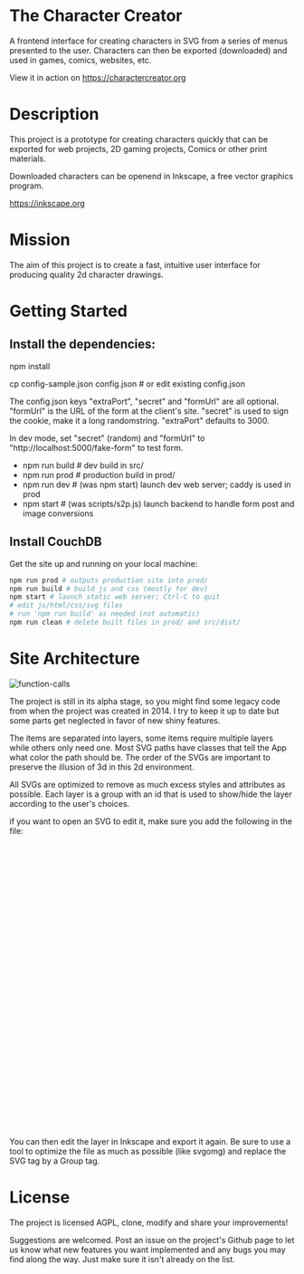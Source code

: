 # The Character Creator
A frontend interface for creating characters in SVG from a series of menus presented to the user. Characters can then be exported (downloaded) and used in games, comics, websites, etc.

View it in action on https://charactercreator.org

# Description

This project is a prototype for creating characters quickly that can be exported for web projects, 2D gaming projects, Comics or other print materials.

Downloaded characters can be openend in Inkscape, a free vector graphics program.

https://inkscape.org

# Mission

The aim of this project is to create a fast, intuitive user interface for producing quality 2d character drawings.

# Getting Started

## Install the dependencies:

npm install

cp config-sample.json config.json # or edit existing config.json

The config.json keys "extraPort", "secret" and "formUrl" are all optional. "formUrl" is the URL of the form at the client's site. "secret" is used to sign the cookie, make it a long randomstring. "extraPort" defaults to 3000.

In dev mode, set "secret" (random) and "formUrl" to "http://localhost:5000/fake-form" to test form.

- npm run build # dev build in src/
- npm run prod # production build in prod/
- npm run dev # (was npm start) launch dev web server; caddy is used in prod
- npm start # (was scripts/s2p.js) launch backend to handle form post and image conversions

## Install CouchDB

Get the site up and running on your local machine:

```sh
npm run prod # outputs production site into prod/
npm run build # build js and css (mostly for dev)
npm start # launch static web server; Ctrl-C to quit
# edit js/html/css/svg files
# run 'npm run build' as needed (not automatic)
npm run clean # delete built files in prod/ and src/dist/
```


# Site Architecture

![function-calls](https://raw.githubusercontent.com/ubik23/charactercreator/master/scripts/function-calls.jpg)

The project is still in its alpha stage, so you might find some legacy code from when the project was created in 2014. I try to keep it up to date but some parts get neglected in favor of new shiny features.

The items are separated into layers, some items require multiple layers while others only need one. Most SVG paths have classes that tell the App what color the path should be. The order of the SVGs are important to preserve the illusion of 3d in this 2d environment.

All SVGs are optimized to remove as much excess styles and attributes as possible. Each layer is a group with an id that is used to show/hide the layer according to the user's choices.

if you want to open an SVG to edit it, make sure you add the following in the file:

<svg viewBox="10 50 540 540">
[...]
</svg>

You can then edit the layer in Inkscape and export it again. Be sure to use a tool to optimize the file as much as possible (like svgomg) and replace the SVG tag by a Group tag.

# License

The project is licensed AGPL, clone, modify and share your improvements!

Suggestions are welcomed. Post an issue on the project's Github page to let us know what new features you want implemented and any bugs you may find along the way. Just make sure it isn't already on the list.

